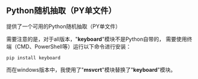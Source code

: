 ## Python随机抽取（PY单文件）
提供了一个可用的Python随机抽取（PY单文件）

需要注意的是，对于all版本，"**keyboard**"模块不是Python自带的，
需要使用终端（CMD、PowerShell等）运行以下命令进行安装：
```batch
pip install keyboard
```
而在windows版本中，我使用了"**msvcrt**"模块替换了"**keyboard**"模块。
